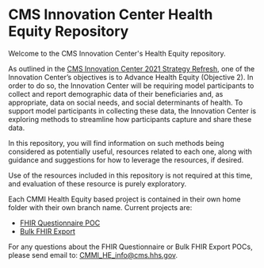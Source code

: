 # CMS Innovation Center Health Equity Repository

Welcome to the CMS Innovation Center's Health Equity repository.

As outlined in the [CMS Innovation Center 2021 Strategy Refresh](https://innovation.cms.gov/strategic-direction-whitepaper), one of the Innovation Center’s objectives is to Advance Health Equity (Objective 2). In order to do so, the Innovation Center will be requiring model participants to collect and report demographic data of their beneficiaries and, as appropriate, data on social needs, and social determinants of health. To support model participants in collecting these data, the Innovation Center is exploring methods to streamline how participants capture and share these data.

In this repository, you will find information on such methods being considered as potentially useful, resources related to each one, along with guidance and suggestions for how to leverage the resources, if desired.

Use of the resources included in this repository is not required at this time, and evaluation of these resource is purely exploratory.

Each CMMI Health Equity based project is contained in their own home folder with their own branch name. Current projects are:

- [FHIR Questionnaire POC](https://github.com/CMSgov/CMMI-Health-Equity/tree/fhir-questionnaire-poc/fhir-questionnaire-poc)
- [Bulk FHIR Export](https://github.com/CMSgov/CMMI-Health-Equity/tree/bulk-fhir-export/bulk-fhir-export)

For any questions about the FHIR Questionnaire or Bulk FHIR Export POCs, please send email to: [CMMI_HE_info@cms.hhs.gov](mailto:CMMI_HE_info@cms.hhs.gov).
